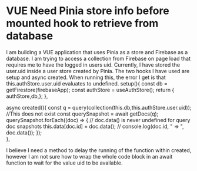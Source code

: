 
# VUE Need Pinia store info before mounted hook to retrieve from database

I am building a VUE application that uses Pinia as a store and Firebase as a database. I am trying to access a collection from Firebase on page load that requires me to have the logged in users uid.
Currently, I have stored the user.uid inside a user store created by Pinia.  The two hooks I have used are setup and async created. When running this, the error I get is that this.authStore.user.uid evaluates to undefined.
setup(){
    const db = getFirestore(firebaseApp);
    const authStore = useAuthStore();
    return { authStore,db,};
  },
  
async created(){
    const q =  query(collection(this.db,this.authStore.user.uid)); //This does not exist
    const querySnapshot = await getDocs(q);
    querySnapshot.forEach((doc) => {
      // doc.data() is never undefined for query doc snapshots
      this.data[doc.id] = doc.data();
      // console.log(doc.id, " => ", doc.data());
    });  
  },

I believe I need a method to delay the running of the function within created, however I am not sure how to wrap the whole code block in an await function to wait for the value uid to be available.

        